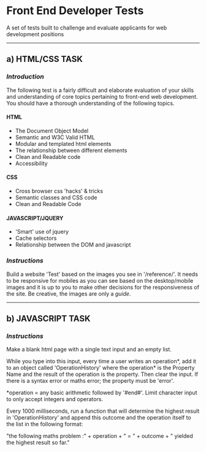 # Front End Developer Tests

A set of tests built to challenge and evaluate applicants for web development positions

------------

## a) HTML/CSS TASK

### *Introduction*

The following test is a fairly difficult and elaborate evaluation of your skills 
and understanding of core topics pertaining to front-end web development. You 
should have a thorough understanding of the following topics.

#### HTML

- The Document Object Model
- Semantic and W3C Valid HTML
- Modular and templated html elements
- The relationship between different elements
- Clean and Readable code
- Accessibility 

#### CSS

- Cross browser css 'hacks' & tricks
- Semantic classes and CSS code
- Clean and Readable Code

#### JAVASCRIPT/JQUERY

- 'Smart' use of jquery
- Cache selectors
- Relationship between the DOM and javascript


### *Instructions*

Build a website 'Test' based on the images you see in '/reference/'. It needs to be 
responsive for mobiles as you can see based on the desktop/mobile images and it is up to 
you to make other decisions for the responsiveness of the site. Be creative, the images are 
only a _guide_.

----------------

## b) JAVASCRIPT TASK

### *Instructions*

Make a blank html page with a single text input and an empty list.

While you type into this input, every time a user writes an operation*, 
add it to an object called 'OperationHistory' where the operation* is the 
Property Name and the result of the operation is the property. Then clear 
the input. If there is a syntax error or maths error; the property must be 'error'.

*operation = any basic arithmetic followed by '#end#'. Limit character input to 
only accept integers and operators.

Every 1000 milliseconds, run a function that will determine the highest result 
in 'OperationHistory' and append this outcome and the operation itself to the 
list in the following format: 

"the following maths problem :" + operation + " = " + outcome + " yielded the highest result so far."